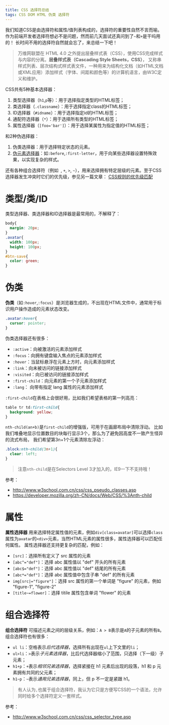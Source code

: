 ```yaml
---
title: CSS 选择符总结
tags: CSS DOM HTML 伪类 选择符
---
```


我们知道CSS是由选择符和属性/值列表构成的，选择符的重要性自然不言而喻。
作为前端开发者选择符想必不是问题，然而前几天面试还真问到了`~`和`+`是干吗用的！
长时间不用的选择符自然就会忘了，来总结一下吧！

> 万维网联盟在 HTML 4.0 之外提出层叠样式表（CSS），使用CSS完成样式与内容的分离。**层叠样式表（Cascading Style Sheets，CSS）**，
> 又称串样式列表、层次结构式样式表文件，一种用来为结构化文档（如HTML文档或XML应用）添加样式（字体、间距和颜色等）的计算机语言，由W3C定义和维护。

CSS共有5种基本选择器：

1. 类型选择器（`h1`,`p`等）：用于选择指定类型的HTML标签；
2. 类选择器（`.classname`）：用于选择指定class的HTML标签；
3. ID选择器（`#idname`）：用于选择指定id的HTML标签；
4. 通配符选择器（`*`）：用于选择所有类型的HTML标签；
5. 属性选择器（`[foo='bar']`）：用于选择某属性为指定值的HTML标签；

和2种伪选择器：

1. 伪类选择器：用于选择特定状态的元素。
2. [伪元素选择器][pseudo-ele]：如`:before`,`:first-letter`，用于向某些选择器设置特殊效果，以实现复杂的样式。

还有各种组合选择符（例如` `, `+`, `>`, `~`），用来选择拥有特定层级的元素。至于CSS选择器发生冲突时它们的优先级，参见另一篇文章：
[CSS规则的优先级匹配][css-pri]

<!--more-->

# 类型/类/ID

类型选择器、类选择器和ID选择器是最常用的，不解释了：

```css
body{
  margin: 20px;
}
.avatar{
  width: 100px;
  height: 100px;
}
#btn-save{
  color: green;
}
```

# 伪类

**伪类**（如`:hover`,`:focus`）是浏览器生成的，不出现在HTML文件中，通常用于标识用户操作造成的元素状态改变。

```css
.avatar:hover{
  cursor: pointer;
}
```

伪类选择器还有很多：

* `:active`：向被激活的元素添加样式 
* `:focus`：向拥有键盘输入焦点的元素添加样式 
* `:hover`：当鼠标悬浮在元素上方时，向元素添加样式 
* `:link`：向未被访问的链接添加样式 
* `:visited`：向已被访问的链接添加样式 
* `:first-child`：向元素的第一个子元素添加样式
* `:lang`：  向带有指定 lang 属性的元素添加样式

`:first-child`在表格上会很好用，比如我们希望表格的第一列高亮：

```css
table tr td:first-child{
  background: yellow;
}
```

`nth-child(an+b)`是`first-child`的增强版，可用于在画廊布局中清除浮动。
比如我们堆叠地显示位置数目的块每行显示3个，那么为了避免因高度不一致产生怪异的流式布局，
我们希望第3n+1个元素清除左浮动：

```css
.block:nth-child(3n+1){
  clear: left;
}
```

> 注意`nth-child`是在Selectors Level 3才加入的，IE9一下不支持哦！

参考：

* <http://www.w3school.com.cn/css/css_pseudo_classes.asp>
* <https://developer.mozilla.org/zh-CN/docs/Web/CSS/%3Anth-child>

# 属性

**属性选择器** 用来选择特定属性值的元素，例如`div[class=avatar]`可以选择`class`属性为`avatar`的`<div>`元素，当然HTML元素的属性很多，属性选择器可以匹配任何属性。
属性选择器还支持更复杂的匹配，例如：

* `[src]`：选择所有定义了 src 属性的元素
* `[abc^="def"]`：选择 abc 属性值以 "def" 开头的所有元素
* `[abc$="def"]`：选择 abc 属性值以 "def" 结尾的所有元素
* `[abc*="def"]`：选择 abc 属性值中包含子串 "def" 的所有元素
* `img[src|="figure"]`：选择 src 属性的第一个单词是 "figure" 的元素，例如 "figure-1", "figure-2"
* `[title~=flower]`：选择 titile 属性包含单词 "flower" 的元素

# 组合选择符

**组合选择符** 可描述元素之间的层级关系，例如：`A > B`表示是`A`的子元素的所有`B`。组合选择符也有很多：

* `ul li`：空格表示*后代选择器*，选择所有出现在`ul`上下文里的`li`；
* `ul>li`：`>`表示*子元素选择器*，比后代选择器缩小了范围，只选择（下一级）子元素；
* `h1+p`：`+`表示*相邻兄弟选择器*，选择紧接在 h1 元素后出现的段落，h1 和 p 元素拥有共同的父元素；
* `h1~p`：`~`表示*通用兄弟选择器*，同上，但 p 不一定是紧跟 h1。

> 有人认为`,`也属于组合选择符，我认为它只是方便写CSS的一个语法，允许同时给多个选择符定义一套样式。

参考：

* <http://www.w3school.com.cn/css/css_selector_type.asp>

[pseudo-ele]: http://www.w3school.com.cn/css/css_pseudo_elements.asp
[css-pri]: /2015/07/16/css-priority.html


